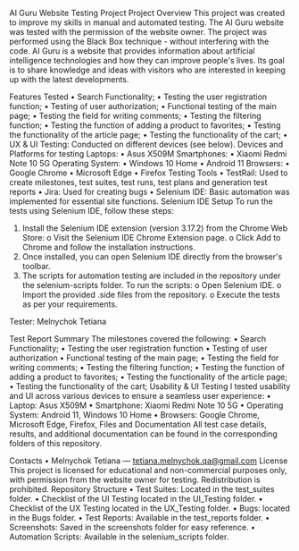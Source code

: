 AI Guru Website Testing Project
Project Overview
This project was created to improve my skills in manual and automated testing. The AI Guru website was tested with the permission of the website owner. The project was performed using the Black Box technique - without interfering with the code.
AI Guru is a website that provides information about artificial intelligence technologies and how they can improve people's lives. Its goal is to share knowledge and ideas with visitors who are interested in keeping up with the latest developments.

Features Tested
•	Search Functionality;
•	Testing the user registration function;
•	Testing of user authorization;
•	Functional testing of the main page;
•	Testing the field for writing comments;
•	Testing the filtering function;
•	Testing the function of adding a product to favorites;
•	Testing the functionality of the article page;
•	Testing the functionality of the cart;
•	UX & UI Testing: Conducted on different devices (see below).
Devices and Platforms for testing
Laptops:
•	Asus X509M
Smartphones:
•	Xiaomi Redmi Note 10 5G
Operating System:
•	Windows 10 Home
•	Android 11
Browsers:
•	Google Chrome
•	Microsoft Edge
•	Firefox
Testing Tools
•	TestRail: Used to create milestones, test suites, test runs, test plans and generation test reports
•	Jira: Used for creating bugs
•	Selenium IDE: Basic automation was implemented for essential site functions.
Selenium IDE Setup
To run the tests using Selenium IDE, follow these steps:
1.	Install the Selenium IDE extension (version 3.17.2) from the Chrome Web Store:
o	Visit the Selenium IDE Chrome Extension page.
o	Click Add to Chrome and follow the installation instructions.
2.	Once installed, you can open Selenium IDE directly from the browser's toolbar.
3.	The scripts for automation testing are included in the repository under the selenium-scripts folder. To run the scripts:
o	Open Selenium IDE.
o	Import the provided .side files from the repository.
o	Execute the tests as per your requirements.

Tester: Melnychok Tetiana

Test Report Summary
The milestones covered the following:
•	Search Functionality;
•	Testing the user registration function
•	Testing of user authorization
•	Functional testing of the main page;
•	Testing the field for writing comments;
•	Testing the filtering function;
•	Testing the function of adding a product to favorites;
•	Testing the functionality of the article page;
•	Testing the functionality of the cart;
Usability & UI Testing
I tested usability and UI across various devices to ensure a seamless user experience:
•	Laptop: Asus X509M
•	Smartphone: Xiaomi Redmi Note 10 5G
•	Operating System: Android 11, Windows 10 Home
•	Browsers: Google Chrome, Microsoft Edge, Firefox, 
Files and Documentation
All test case details, results, and additional documentation can be found in the corresponding folders of this repository.

Contacts
•	Melnychok Tetiana — tetiana.melnychok.qa@gmail.com
License
This project is licensed for educational and non-commercial purposes only, with permission from the website owner for testing. Redistribution is prohibited.
Repository Structure
•	Test Suites: Located in the test_suites folder.
•	Checklist of the UI Testing located in the UI_Testing folder.
•	Checklist of the UX Testing located in the UX_Testing folder.
•	Bugs: located in the Bugs folder.
•	Test Reports: Available in the test_reports folder.
•	Screenshots: Saved in the screenshots folder for easy reference.
•	Automation Scripts: Available in the selenium_scripts folder.
